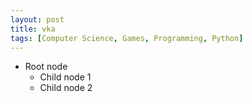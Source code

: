 ```yaml
---
layout: post
title: vka
tags: [Computer Science, Games, Programming, Python]
---
```



<html>
    <head>
        <title>Use jsTree</title>
        <script src="/jquery/jquery.js">
        </script>
        <script src="/jquery/jquery.jstree.js">
        </script>
        <script>
            $(document).ready(function(){
                $('#container').jstree();
            });
        </script>
    </head>
    <body>
<div id="container">
  <ul>
    <li>Root node
      <ul>
        <li>Child node 1</li>
        <li>Child node 2</li>
      </ul>
    </li>
  </ul>
</div>
    </body>
</html>